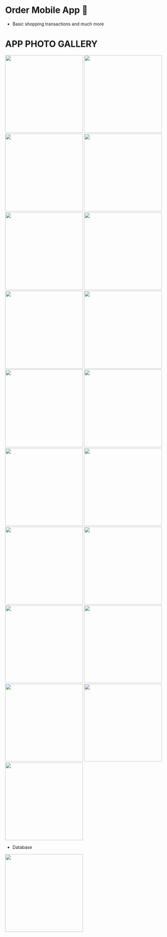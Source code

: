 
# Order Mobile App 🍔

 * Basic shopping transactions and much more
# APP PHOTO GALLERY


<p float="left">

<img src="https://user-images.githubusercontent.com/50170946/128609854-f7f380e5-d956-4411-a396-06d2513113c3.png" width="250">
<img src="https://user-images.githubusercontent.com/50170946/128609855-13c5b125-9295-4d54-9a35-44d3e77a6ebc.png" width="250">
<img src="https://user-images.githubusercontent.com/50170946/128609856-82da62fb-6eaf-41b4-9eb5-55a5712f65d5.png" width="250">

<img src="https://user-images.githubusercontent.com/50170946/128609857-e65f482d-af86-4782-95b9-8a4ff7f31611.png" width="250">
<img src="https://user-images.githubusercontent.com/50170946/128609858-86558d9a-8d39-4fc0-8558-c98f85ac2e43.png" width="250">
<img src="https://user-images.githubusercontent.com/50170946/128609859-7f6b1002-e5e0-4bd5-9aab-bcc49228c934.png" width="250">

<img src="https://user-images.githubusercontent.com/50170946/128609860-f5fe62bb-3a2c-4e25-83e8-fffb6d055550.png" width="250">
<img src="https://user-images.githubusercontent.com/50170946/128609862-91a2b978-7962-49bc-a281-3f82c5d2707d.png" width="250">
<img src="https://user-images.githubusercontent.com/50170946/128609863-2f85b6ff-aab7-45b5-b4bd-bca6cb922fbc.png" width="250">

<img src="https://user-images.githubusercontent.com/50170946/128609864-98bf9213-0818-4a09-94e3-ac53c558a432.png" width="250">
<img src="https://user-images.githubusercontent.com/50170946/128609865-a1f56feb-f23a-42b9-9036-a83c94dc92ac.png" width="250">
<img src="https://user-images.githubusercontent.com/50170946/128609866-30ddde77-0d6b-4433-82ac-d37f370a7fa3.png" width="250">
<img src="https://user-images.githubusercontent.com/50170946/128609867-6e7dfe3e-c63f-4051-9508-d7cae25d68cc.png" width="250">
  
  
  <img src="https://user-images.githubusercontent.com/50170946/128609868-85d674fb-b63d-40bb-a368-4075a90d9d72.png" width="250">
<img src="https://user-images.githubusercontent.com/50170946/128609869-45ebce04-7150-4aab-8409-434fd4ce8960.png" width="250">
<img src="https://user-images.githubusercontent.com/50170946/128609870-f27b0682-6863-4a12-a45e-e6a19fcabfa6.png" width="250">
<img src="https://user-images.githubusercontent.com/50170946/128609871-9fce05d7-1eab-4c4c-9cc3-c790a7d5351f.png" width="250">
  
  
  <img src="https://user-images.githubusercontent.com/50170946/128609872-6ab97385-54ee-4382-bcd3-2c92bed6d119.png" width="250">
<img src="https://user-images.githubusercontent.com/50170946/128609876-a09bc8c8-547b-4c0d-8b0b-0774a02f1ea1.png" width="250">
  
  * Database
  <img src="https://user-images.githubusercontent.com/50170946/130369032-471ad485-4310-44f1-a1fc-429a3a99c4f2.PNG" width="250">

</p>

